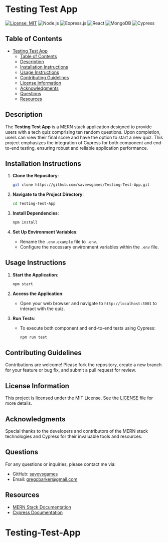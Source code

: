 # Testing Test App

[![License: MIT](https://img.shields.io/badge/License-MIT-blue.svg)](https://opensource.org/licenses/MIT)
![Node.js](https://img.shields.io/badge/Node.js-339933?style=flat&logo=node.js&logoColor=white)
![Express.js](https://img.shields.io/badge/Express.js-000000?style=flat&logo=express&logoColor=white)
![React](https://img.shields.io/badge/React-61DAFB?style=flat&logo=react&logoColor=black)
![MongoDB](https://img.shields.io/badge/MongoDB-4DB33D?style=flat&logo=mongodb&logoColor=white)
![Cypress](https://img.shields.io/badge/Cypress-17202C?style=flat&logo=cypress&logoColor=white)

## Table of Contents

- [Testing Test App](#testing-test-app)
  - [Table of Contents](#table-of-contents)
  - [Description](#description)
  - [Installation Instructions](#installation-instructions)
  - [Usage Instructions](#usage-instructions)
  - [Contributing Guidelines](#contributing-guidelines)
  - [License Information](#license-information)
  - [Acknowledgments](#acknowledgments)
  - [Questions](#questions)
  - [Resources](#resources)

## Description

The **Testing Test App** is a MERN stack application designed to provide users with a tech quiz comprising ten random questions. Upon completion, users can view their final score and have the option to start a new quiz. This project emphasizes the integration of Cypress for both component and end-to-end testing, ensuring robust and reliable application performance.

## Installation Instructions

1. **Clone the Repository**:

   ```bash
   git clone https://github.com/savevsgames/Testing-Test-App.git
   ```

2. **Navigate to the Project Directory**:

   ```bash
   cd Testing-Test-App
   ```

3. **Install Dependencies**:

   ```bash
   npm install
   ```

4. **Set Up Environment Variables**:
   - Rename the `.env.example` file to `.env`.
   - Configure the necessary environment variables within the `.env` file.

## Usage Instructions

1. **Start the Application**:

   ```bash
   npm start
   ```

2. **Access the Application**:

   - Open your web browser and navigate to `http://localhost:3001` to interact with the quiz.

3. **Run Tests**:
   - To execute both component and end-to-end tests using Cypress:
     ```bash
     npm run test
     ```

## Contributing Guidelines

Contributions are welcome! Please fork the repository, create a new branch for your feature or bug fix, and submit a pull request for review.

## License Information

This project is licensed under the MIT License. See the [LICENSE](LICENSE) file for more details.

## Acknowledgments

Special thanks to the developers and contributors of the MERN stack technologies and Cypress for their invaluable tools and resources.

## Questions

For any questions or inquiries, please contact me via:

- GitHub: [savevsgames](https://github.com/savevsgames)
- Email: [gregcbarker@gmail.com](mailto:gregcbarker@gmail.com)

## Resources

- [MERN Stack Documentation](https://www.mongodb.com/mern-stack)
- [Cypress Documentation](https://docs.cypress.io/)
# Testing-Test-App
